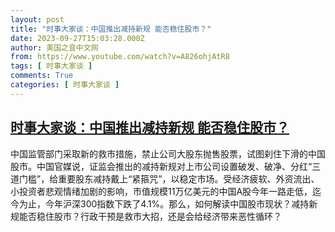 ```yaml
---
layout: post
title: "时事大家谈：中国推出减持新规 能否稳住股市？"
date: 2023-09-27T15:03:28.000Z
author: 美国之音中文网
from: https://www.youtube.com/watch?v=A826ohjAtR8
tags: [ 时事大家谈 ]
comments: True
categories: [ 时事大家谈 ]
---
```

<!--1695827008000-->
[时事大家谈：中国推出减持新规 能否稳住股市？](https://www.youtube.com/watch?v=A826ohjAtR8)
------

<div>
中国监管部门采取新的救市措施，禁止公司大股东抛售股票，试图刹住下滑的中国股市。中国官媒说，证监会推出的减持新规对上市公司设置破发、破净、分红“三道门槛”，给重要股东减持戴上“紧箍咒”，以稳定市场。受经济疲软、外资流出、小投资者悲观情绪加剧的影响，市值规模11万亿美元的中国A股今年一路走低，迄今为止，今年沪深300指数下跌了4.1%。那么，如何解读中国股市现状？减持新规能否稳住股市？行政干预是救市大招，还是会给经济带来恶性循环？
</div>

